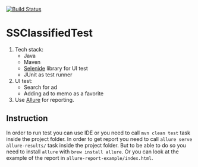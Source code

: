 [![Build Status](https://api.travis-ci.org/jane-gerashchenko/ssclassifiedtest.svg?branch=master)](https://travis-ci.org/jane-gerashchenko/ssclassifiedtest)

# SSClassifiedTest

1. Tech stack:
    * Java
    * Maven
    * [Selenide](http://selenide.org/) library for UI test
    * JUnit as test runner
2. UI test:
    * Search for ad
    * Adding ad to memo as a favorite
3. Use [Allure](http://allure.qatools.ru/) for reporting.

## Instruction

In order to run test you can use IDE or you need to call `mvn clean test` task inside the project folder.
In order to get report you need to call `allure serve allure-results/` task inside the project folder. But to be able to do so
you need to install `allure` with `brew install allure`. Or you can look at the example of the report in `allure-report-example/index.html`.